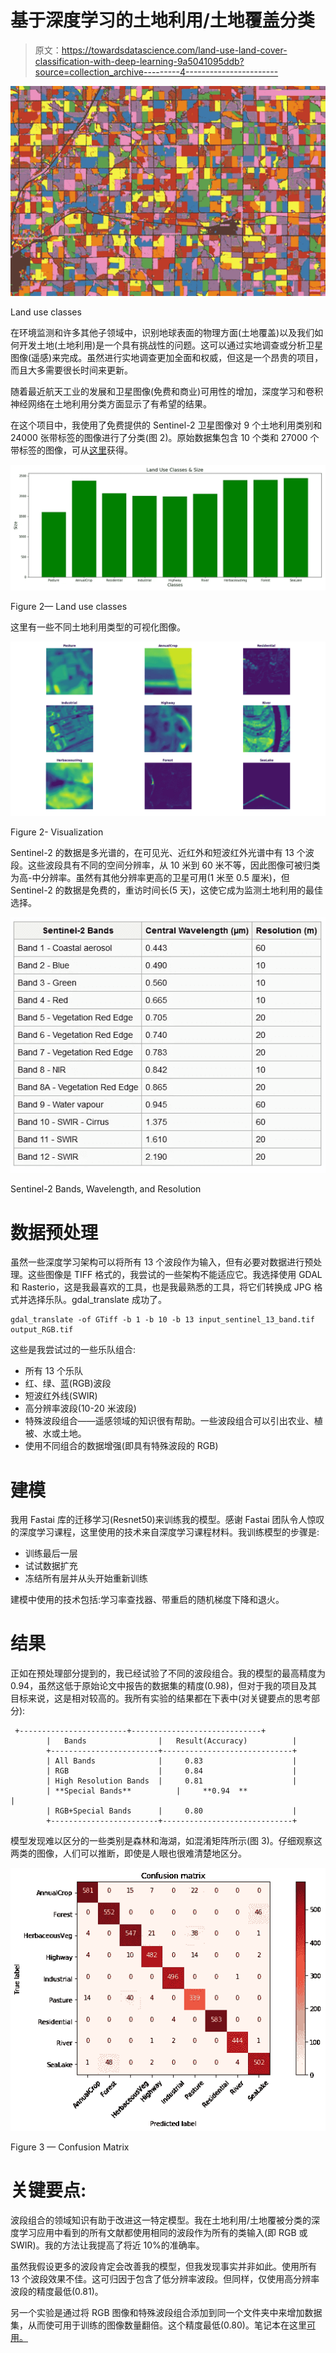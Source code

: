 # 基于深度学习的土地利用/土地覆盖分类

> 原文：<https://towardsdatascience.com/land-use-land-cover-classification-with-deep-learning-9a5041095ddb?source=collection_archive---------4----------------------->

![](img/9b6fc7646e3490533337374c1754cf2e.png)

Land use classes

在环境监测和许多其他子领域中，识别地球表面的物理方面(土地覆盖)以及我们如何开发土地(土地利用)是一个具有挑战性的问题。这可以通过实地调查或分析卫星图像(遥感)来完成。虽然进行实地调查更加全面和权威，但这是一个昂贵的项目，而且大多需要很长时间来更新。

随着最近航天工业的发展和卫星图像(免费和商业)可用性的增加，深度学习和卷积神经网络在土地利用分类方面显示了有希望的结果。

在这个项目中，我使用了免费提供的 Sentinel-2 卫星图像对 9 个土地利用类别和 24000 张带标签的图像进行了分类(图 2)。原始数据集包含 10 个类和 27000 个带标签的图像，可从[这里](http://madm.dfki.de/downloads)获得。

![](img/d48f80c2baeb365133fae5f7aa7d8cdd.png)

Figure 2— Land use classes

这里有一些不同土地利用类型的可视化图像。

![](img/c0bf49d1a8d0c8d6eede3a30a1d98fa7.png)

Figure 2- Visualization

Sentinel-2 的数据是多光谱的，在可见光、近红外和短波红外光谱中有 13 个波段。这些波段具有不同的空间分辨率，从 10 米到 60 米不等，因此图像可被归类为高-中分辨率。虽然有其他分辨率更高的卫星可用(1 米至 0.5 厘米)，但 Sentinel-2 的数据是免费的，重访时间长(5 天)，这使它成为监测土地利用的最佳选择。

![](img/54fec52ac771c830185d31b74ba33cfa.png)

Sentinel-2 Bands, Wavelength, and Resolution

# 数据预处理

虽然一些深度学习架构可以将所有 13 个波段作为输入，但有必要对数据进行预处理。这些图像是 TIFF 格式的，我尝试的一些架构不能适应它。我选择使用 GDAL 和 Rasterio，这是我最喜欢的工具，也是我最熟悉的工具，将它们转换成 JPG 格式并选择乐队。gdal_translate 成功了。

```
gdal_translate -of GTiff -b 1 -b 10 -b 13 input_sentinel_13_band.tif output_RGB.tif
```

这些是我尝试过的一些乐队组合:

*   所有 13 个乐队
*   红、绿、蓝(RGB)波段
*   短波红外线(SWIR)
*   高分辨率波段(10-20 米波段)
*   特殊波段组合——遥感领域的知识很有帮助。一些波段组合可以引出农业、植被、水或土地。
*   使用不同组合的数据增强(即具有特殊波段的 RGB)

# 建模

我用 Fastai 库的迁移学习(Resnet50)来训练我的模型。感谢 Fastai 团队令人惊叹的深度学习课程，这里使用的技术来自深度学习课程材料。我训练模型的步骤是:

*   训练最后一层
*   试试数据扩充
*   冻结所有层并从头开始重新训练

建模中使用的技术包括:学习率查找器、带重启的随机梯度下降和退火。

# 结果

正如在预处理部分提到的，我已经试验了不同的波段组合。我的模型的最高精度为 0.94，虽然这低于原始论文中报告的数据集的精度(0.98)，但对于我的项目及其目标来说，这是相对较高的。我所有实验的结果都在下表中(对关键要点的思考部分):

```
 +------------------------+-----------------------------+
        |   Bands                |   Result(Accuracy)          |     
        +------------------------+-----------------------------+
        | All Bands              |     0.83                    | 
        | RGB                    |     0.84                    | 
        | High Resolution Bands  |     0.81                    | 
        | **Special Bands**          |     **0.94  **                  |  
        | RGB+Special Bands      |     0.80                    |
        +------------------------+-----------------------------+
```

模型发现难以区分的一些类别是森林和海湖，如混淆矩阵所示(图 3)。仔细观察这两类的图像，人们可以推断，即使是人眼也很难清楚地区分。

![](img/68d3c5de121722ed73666aedb9570282.png)

Figure 3 — Confusion Matrix

# 关键要点:

波段组合的领域知识有助于改进这一特定模型。我在土地利用/土地覆被分类的深度学习应用中看到的所有文献都使用相同的波段作为所有的类输入(即 RGB 或 SWIR)。我的方法让我提高了将近 10%的准确率。

虽然我假设更多的波段肯定会改善我的模型，但我发现事实并非如此。使用所有 13 个波段效果不佳。这可归因于包含了低分辨率波段。但同样，仅使用高分辨率波段的精度最低(0.81)。

另一个实验是通过将 RGB 图像和特殊波段组合添加到同一个文件夹中来增加数据集，从而使可用于训练的图像数量翻倍。这个精度最低(0.80)。笔记本在这里[可用。](https://github.com/shakasom/Deep-Learning-for-Satellite-Imagery/blob/master/LULC_Final.ipynb)